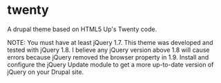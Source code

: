 twenty
======

A drupal theme based on HTML5 Up's Twenty code.

NOTE: You must have at least jQuery 1.7. This theme was developed and tested with jQuery 1.8. I believe any jQuery version above 1.8 will cause errors because jQuery removed the browser property in 1.9. Install and configure the jQuery Update module to get a more up-to-date version of jQuery on your Drupal site.
